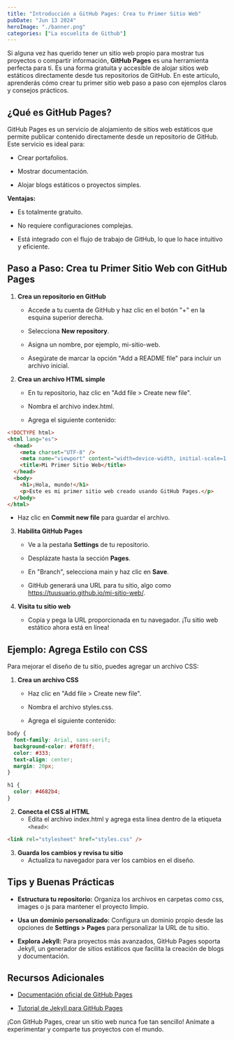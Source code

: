 ```yaml
---
title: "Introducción a GitHub Pages: Crea tu Primer Sitio Web"
pubDate: "Jun 13 2024"
heroImage: "./banner.png"
categories: ["La escuelita de Github"]
---
```


Si alguna vez has querido tener un sitio web propio para mostrar tus proyectos o
compartir información, **GitHub Pages** es una herramienta perfecta para ti. Es
una forma gratuita y accesible de alojar sitios web estáticos directamente desde
tus repositorios de GitHub. En este artículo, aprenderás cómo crear tu primer
sitio web paso a paso con ejemplos claros y consejos prácticos.

## **¿Qué es GitHub Pages?**

GitHub Pages es un servicio de alojamiento de sitios web estáticos que permite
publicar contenido directamente desde un repositorio de GitHub. Este servicio es
ideal para:

- Crear portafolios.

- Mostrar documentación.

- Alojar blogs estáticos o proyectos simples.

**Ventajas:**

- Es totalmente gratuito.

- No requiere configuraciones complejas.

- Está integrado con el flujo de trabajo de GitHub, lo que lo hace intuitivo y
  eficiente.

## **Paso a Paso: Crea tu Primer Sitio Web con GitHub Pages**

1.  **Crea un repositorio en GitHub**
    - Accede a tu cuenta de GitHub y haz clic en el botón "+" en la esquina
      superior derecha.

    - Selecciona **New repository**.

    - Asigna un nombre, por ejemplo, mi-sitio-web.

    - Asegúrate de marcar la opción "Add a README file" para incluir un archivo
      inicial.

2.  **Crea un archivo HTML simple**
    - En tu repositorio, haz clic en "Add file \> Create new file".

    - Nombra el archivo index.html.

    - Agrega el siguiente contenido:

```html
<!DOCTYPE html>
<html lang="es">
  <head>
    <meta charset="UTF-8" />
    <meta name="viewport" content="width=device-width, initial-scale=1.0" />
    <title>Mi Primer Sitio Web</title>
  </head>
  <body>
    <h1>¡Hola, mundo!</h1>
    <p>Este es mi primer sitio web creado usando GitHub Pages.</p>
  </body>
</html>
```

- Haz clic en **Commit new file** para guardar el archivo.

3.  **Habilita GitHub Pages**
    - Ve a la pestaña **Settings** de tu repositorio.

    - Desplázate hasta la sección **Pages**.

    - En "Branch", selecciona main y haz clic en **Save**.

    - GitHub generará una URL para tu sitio, algo como
      https://tuusuario.github.io/mi-sitio-web/.

4.  **Visita tu sitio web**
    - Copia y pega la URL proporcionada en tu navegador. ¡Tu sitio web estático
      ahora está en línea!

## **Ejemplo: Agrega Estilo con CSS**

Para mejorar el diseño de tu sitio, puedes agregar un archivo CSS:

1.  **Crea un archivo CSS**
    - Haz clic en "Add file \> Create new file".

    - Nombra el archivo styles.css.

    - Agrega el siguiente contenido:

```css
body {
  font-family: Arial, sans-serif;
  background-color: #f0f8ff;
  color: #333;
  text-align: center;
  margin: 20px;
}

h1 {
  color: #4682b4;
}
```

2.  **Conecta el CSS al HTML**
    - Edita el archivo index.html y agrega esta línea dentro de la etiqueta
      `<head>`:

```html
<link rel="stylesheet" href="styles.css" />
```

3.  **Guarda los cambios y revisa tu sitio**
    - Actualiza tu navegador para ver los cambios en el diseño.

## **Tips y Buenas Prácticas**

- **Estructura tu repositorio:** Organiza los archivos en carpetas como css,
  images o js para mantener el proyecto limpio.

- **Usa un dominio personalizado:** Configura un dominio propio desde las
  opciones de **Settings \> Pages** para personalizar la URL de tu sitio.

- **Explora Jekyll:** Para proyectos más avanzados, GitHub Pages soporta Jekyll,
  un generador de sitios estáticos que facilita la creación de blogs y
  documentación.

## **Recursos Adicionales**

- [<u>Documentación oficial de GitHub Pages</u>](https://docs.github.com/en/pages)

- [<u>Tutorial de Jekyll para GitHub Pages</u>](https://jekyllrb.com/)

¡Con GitHub Pages, crear un sitio web nunca fue tan sencillo! Anímate a
experimentar y comparte tus proyectos con el mundo.
